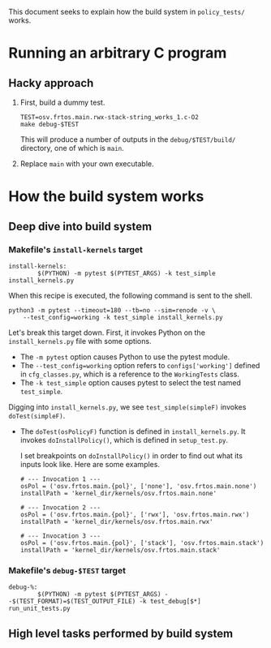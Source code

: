 This document seeks to explain how the build system in `policy_tests/`
works.

# Running an arbitrary C program

## Hacky approach

1.  First, build a dummy test.
    
        TEST=osv.frtos.main.rwx-stack-string_works_1.c-O2
        make debug-$TEST
    
    This will produce a number of outputs in the
    `debug/$TEST/build/` directory, one of which is `main`.

2.  Replace `main` with your own executable.

# How the build system works

## Deep dive into build system

### Makefile's `install-kernels` target

    install-kernels:
            $(PYTHON) -m pytest $(PYTEST_ARGS) -k test_simple install_kernels.py

When this recipe is executed, the following command is sent to the
shell.

    python3 -m pytest --timeout=180 --tb=no --sim=renode -v \
        --test_config=working -k test_simple install_kernels.py

Let's break this target down.  First, it invokes Python on the
`install_kernels.py` file with some options.

-   The `-m pytest` option causes Python to use the pytest module.
-   The `--test_config=working` option refers to `configs['working']`
    defined in `cfg_classes.py`, which is a reference to the
    `WorkingTests` class.
-   The `-k test_simple` option causes pytest to select the test
    named `test_simple`.

Digging into `install_kernels.py`, we see `test_simple(simpleF)`
invokes `doTest(simpleF)`.

-   The `doTest(osPolicyF)` function is defined in
    `install_kernels.py`. It invokes `doInstallPolicy()`, which is
    defined in `setup_test.py`.
    
    I set breakpoints on `doInstallPolicy()` in order to find out
    what its inputs look like. Here are some examples.
    
        # --- Invocation 1 ---
        osPol = ('osv.frtos.main.{pol}', ['none'], 'osv.frtos.main.none')
        installPath = 'kernel_dir/kernels/osv.frtos.main.none'
        
        # --- Invocation 2 ---
        osPol = ('osv.frtos.main.{pol}', ['rwx'], 'osv.frtos.main.rwx')
        installPath = 'kernel_dir/kernels/osv.frtos.main.rwx'
        
        # --- Invocation 3 ---
        osPol = ('osv.frtos.main.{pol}', ['stack'], 'osv.frtos.main.stack')
        installPath = 'kernel_dir/kernels/osv.frtos.main.stack'

### Makefile's `debug-$TEST` target

    debug-%:
            $(PYTHON) -m pytest $(PYTEST_ARGS) --$(TEST_FORMAT)=$(TEST_OUTPUT_FILE) -k test_debug[$*] run_unit_tests.py

## High level tasks performed by build system